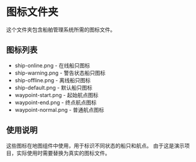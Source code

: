 # 图标文件夹

这个文件夹包含船舶管理系统所需的图标文件。

## 图标列表

- ship-online.png - 在线船只图标
- ship-warning.png - 警告状态船只图标  
- ship-offline.png - 离线船只图标
- ship-default.png - 默认船只图标
- waypoint-start.png - 起始航点图标
- waypoint-end.png - 终点航点图标
- waypoint-normal.png - 普通航点图标

## 使用说明

这些图标在地图组件中使用，用于标识不同状态的船只和航点。
由于这是演示项目，实际使用时需要替换为真实的图标文件。
